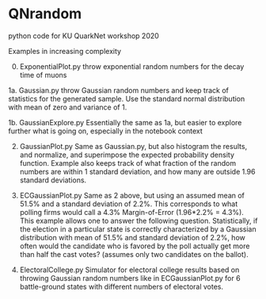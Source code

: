 # QNrandom
python code for KU QuarkNet workshop 2020

Examples in increasing complexity

0. ExponentialPlot.py
   throw exponential random numbers for the decay time of muons

1a. Gaussian.py
   throw Gaussian random numbers and keep track of statistics for the 
   generated sample. Use the standard normal distribution with mean 
   of zero and variance of 1.

1b. GaussianExplore.py
   Essentially the same as 1a, but easier to explore further 
   what is going on, especially in the notebook context

2. GaussianPlot.py
   Same as Gaussian.py, but also histogram the results, and 
   normalize, and superimpose the expected probability density function.
   Example also keeps track of what fraction of the random numbers 
   are within 1 standard deviation, and how many are outside 1.96 standard 
   deviations.

3. ECGaussianPlot.py
   Same as 2 above, but using an assumed mean of 51.5% and 
   a standard deviation of 2.2%. This corresponds to what polling firms 
   would call a 4.3% Margin-of-Error (1.96*2.2% = 4.3%).
   This example allows one to answer the following question. 
   Statistically, if the election in a particular state is correctly 
   characterized by a Gaussian distribution with mean of 51.5% and 
   standard deviation of 2.2%, how often would the candidate who is 
   favored by the poll actually get more than half the cast votes?
   (assumes only two candidates on the ballot).

4. ElectoralCollege.py
   Simulator for electoral college results based on throwing Gaussian 
   random numbers like in ECGaussianPlot.py for 6 battle-ground states 
   with different numbers of electoral votes.
